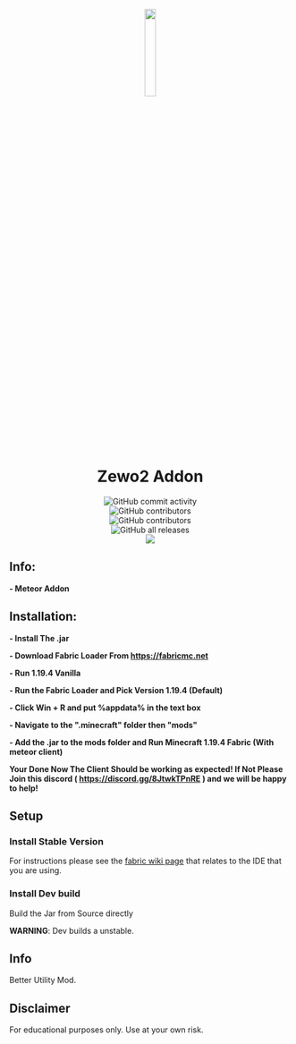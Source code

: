 <p align="center">
<img src="https://raw.githubusercontent.com/Dark-Developments/Popbobxd-Addon/master/src/main/resources/assets/template/icon.png" width="20%"/>
</p>

<h1 align="center">Zewo2 Addon</h1>

<div style="display: grid; place-items: center;">
    <img alt="GitHub commit activity" src="https://img.shields.io/github/commit-activity/w/Dark-Developments/Zewo2-Addon?color=black"> <img alt="GitHub contributors" src="https://img.shields.io/github/contributors/Nxyi/Kapuncino-Meteor?color=black&label=Developers">
<img alt="GitHub contributors" src="https://img.shields.io/github/v/release/Dark-Developments/Zewo2-Addon?display_name=tag&include_prereleases&color=black">
    <img alt="GitHub all releases" src="https://img.shields.io/github/downloads/Dark-Developments/Zewo2-Addon/total?color=black
        ">

<div align="center">
  <a href="https://discord.gg/kja3YYV7R9"><img src="https://invidget.switchblade.xyz/kja3YYV7R9"></a>
</div>

</div>

## Info:
**- Meteor Addon**


## Installation:

**- Install The .jar**

**- Download Fabric Loader From https://fabricmc.net**

**- Run 1.19.4 Vanilla**

**- Run the Fabric Loader and Pick Version 1.19.4 (Default)**

**- Click Win + R and put %appdata% in the text box**

**- Navigate to the ".minecraft" folder then "mods"**

**- Add the .jar to the mods folder and Run Minecraft 1.19.4 Fabric (With meteor client)**

**Your Done Now The Client Should be working as expected! If Not Please Join this discord ( https://discord.gg/8JtwkTPnRE ) and we will be happy to help!**

## Setup

### Install Stable Version
For instructions please see the [fabric wiki page](https://fabricmc.net/wiki/tutorial:setup) that relates to the IDE that you are using.

### Install Dev build
Build the Jar from Source directly

**WARNING**: Dev builds a unstable.
## Info

Better Utility Mod.

## Disclaimer

For educational purposes only. Use at your own risk.
